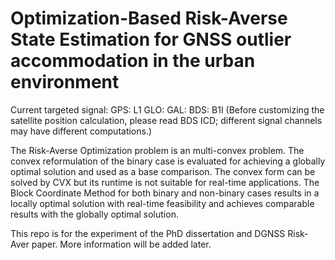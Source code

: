 # Optimization-Based Risk-Averse State Estimation for GNSS outlier accommodation in the urban environment

Current targeted signal:
GPS: L1
GLO:
GAL:
BDS: B1I (Before customizing the satellite position calculation, please read BDS ICD; different signal channels may have different computations.)

The Risk-Averse Optimization problem is an multi-convex problem. The convex reformulation of the binary case is evaluated for achieving a globally optimal solution and used as a base comparison. The convex form can be solved by CVX but its runtime is not suitable for real-time applications. The Block Coordinate Method for both binary and non-binary cases results in a locally optimal solution with real-time feasibility and achieves comparable results with the globally optimal solution.

This repo is for the experiment of the PhD dissertation and DGNSS Risk-Aver paper. More information will be added later.
